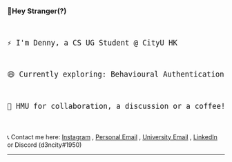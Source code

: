 ### 👋Hey Stranger(?)

<big>
<pre>

 ⚡ I'm Denny,
    a CS UG Student @ CityU HK 

 😄 Currently exploring: Behavioural Authentication

 💬 HMU for collaboration, a discussion or a coffee!

</pre>
</big>

📞 Contact me here: [Instagram](https://www.instagram.com/d3ncity/) , [Personal Email](mailto:dennythomas13@gmail.com) , [University Email](mailto:dvarghese2-c@my.cityu.edu.hk) ,  [LinkedIn](https://www.linkedin.com/in/d3ncity) or Discord (d3ncity#1950) 

---
